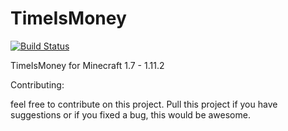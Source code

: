 # TimeIsMoney


[![Build Status](https://travis-ci.org/mastercake10/TimeIsMoney.svg?branch=master)](https://travis-ci.org/mastercake10/TimeIsMoney)

TimeIsMoney for Minecraft 1.7 - 1.11.2

Contributing:

feel free to contribute on this project.
Pull this project if you have suggestions or if you fixed a bug, this would be awesome.
